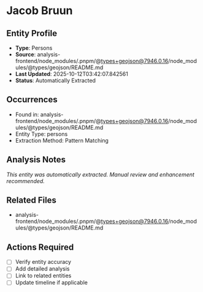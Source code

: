 # Jacob Bruun

## Entity Profile
- **Type**: Persons
- **Source**: analysis-frontend/node_modules/.pnpm/@types+geojson@7946.0.16/node_modules/@types/geojson/README.md
- **Last Updated**: 2025-10-12T03:42:07.842561
- **Status**: Automatically Extracted

## Occurrences
- Found in: analysis-frontend/node_modules/.pnpm/@types+geojson@7946.0.16/node_modules/@types/geojson/README.md
- Entity Type: persons
- Extraction Method: Pattern Matching

## Analysis Notes
*This entity was automatically extracted. Manual review and enhancement recommended.*

## Related Files
- analysis-frontend/node_modules/.pnpm/@types+geojson@7946.0.16/node_modules/@types/geojson/README.md

## Actions Required
- [ ] Verify entity accuracy
- [ ] Add detailed analysis
- [ ] Link to related entities
- [ ] Update timeline if applicable
